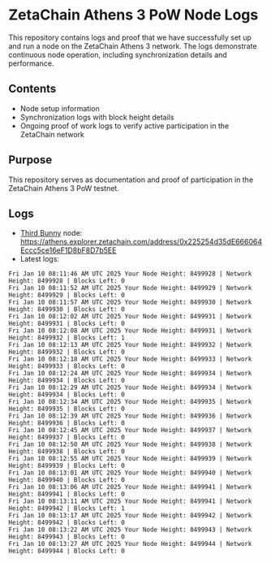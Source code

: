# ZetaChain Athens 3 PoW Node Logs
This repository contains logs and proof that we have successfully set up and run a node on the ZetaChain Athens 3 network. The logs demonstrate continuous node operation, including synchronization details and performance.

## Contents
- Node setup information
- Synchronization logs with block height details
- Ongoing proof of work logs to verify active participation in the ZetaChain network

## Purpose
This repository serves as documentation and proof of participation in the ZetaChain Athens 3 PoW testnet.

## Logs

- [Third Bunny](https://thirdbunny.xyz/) node: https://athens.explorer.zetachain.com/address/0x225254d35dE666064Eccc5ce16eF1D8bF8D7b5EE
- Latest logs:
```
Fri Jan 10 08:11:46 AM UTC 2025 Your Node Height: 8499928 | Network Height: 8499928 | Blocks Left: 0
Fri Jan 10 08:11:52 AM UTC 2025 Your Node Height: 8499929 | Network Height: 8499929 | Blocks Left: 0
Fri Jan 10 08:11:57 AM UTC 2025 Your Node Height: 8499930 | Network Height: 8499930 | Blocks Left: 0
Fri Jan 10 08:12:02 AM UTC 2025 Your Node Height: 8499931 | Network Height: 8499931 | Blocks Left: 0
Fri Jan 10 08:12:08 AM UTC 2025 Your Node Height: 8499931 | Network Height: 8499932 | Blocks Left: 1
Fri Jan 10 08:12:13 AM UTC 2025 Your Node Height: 8499932 | Network Height: 8499932 | Blocks Left: 0
Fri Jan 10 08:12:18 AM UTC 2025 Your Node Height: 8499933 | Network Height: 8499933 | Blocks Left: 0
Fri Jan 10 08:12:24 AM UTC 2025 Your Node Height: 8499934 | Network Height: 8499934 | Blocks Left: 0
Fri Jan 10 08:12:29 AM UTC 2025 Your Node Height: 8499934 | Network Height: 8499934 | Blocks Left: 0
Fri Jan 10 08:12:34 AM UTC 2025 Your Node Height: 8499935 | Network Height: 8499935 | Blocks Left: 0
Fri Jan 10 08:12:39 AM UTC 2025 Your Node Height: 8499936 | Network Height: 8499936 | Blocks Left: 0
Fri Jan 10 08:12:45 AM UTC 2025 Your Node Height: 8499937 | Network Height: 8499937 | Blocks Left: 0
Fri Jan 10 08:12:50 AM UTC 2025 Your Node Height: 8499938 | Network Height: 8499938 | Blocks Left: 0
Fri Jan 10 08:12:55 AM UTC 2025 Your Node Height: 8499939 | Network Height: 8499939 | Blocks Left: 0
Fri Jan 10 08:13:01 AM UTC 2025 Your Node Height: 8499940 | Network Height: 8499940 | Blocks Left: 0
Fri Jan 10 08:13:06 AM UTC 2025 Your Node Height: 8499941 | Network Height: 8499941 | Blocks Left: 0
Fri Jan 10 08:13:11 AM UTC 2025 Your Node Height: 8499941 | Network Height: 8499942 | Blocks Left: 1
Fri Jan 10 08:13:17 AM UTC 2025 Your Node Height: 8499942 | Network Height: 8499942 | Blocks Left: 0
Fri Jan 10 08:13:22 AM UTC 2025 Your Node Height: 8499943 | Network Height: 8499943 | Blocks Left: 0
Fri Jan 10 08:13:27 AM UTC 2025 Your Node Height: 8499944 | Network Height: 8499944 | Blocks Left: 0
```
